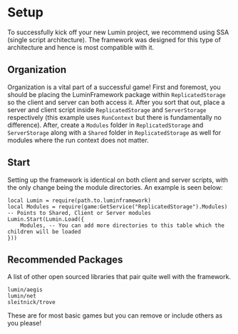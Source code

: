 # Setup

To successfully kick off your new Lumin project, we recommend using SSA (single script architecture). The framework was designed for this type of architecture and hence is most compatible with it.

## Organization

Organization is a vital part of a successful game! First and foremost, you should be placing the LuminFramework package within `ReplicatedStorage` so the client and server can both access it. After you sort that out, place a server and client script inside `ReplicatedStorage` and `ServerStorage` respectively (this example uses `RunContext` but there is fundamentally no difference). After, create a `Modules` folder in `ReplicatedStorage` and `ServerStorage` along with a `Shared` folder in `ReplicatedStorage` as well for modules where the run context does not matter.

## Start

Setting up the framework is identical on both client and server scripts, with the only change being the module directories. An example is seen below:

```luau
local Lumin = require(path.to.luminframework)
local Modules = require(game:GetService("ReplicatedStorage").Modules) -- Points to Shared, Client or Server modules
Lumin.Start(Lumin.Load({
    Modules, -- You can add more directories to this table which the children will be loaded
}))
```

## Recommended Packages

A list of other open sourced libraries that pair quite well with the framework.

`lumin/aegis`<br>
`lumin/net`<br>
`sleitnick/trove`

These are for most basic games but you can remove or include others as you please!
